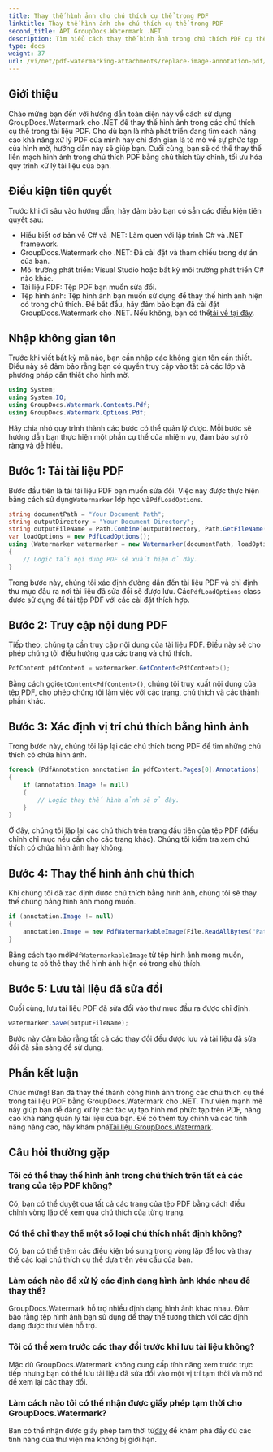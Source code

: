 ```yaml
---
title: Thay thế hình ảnh cho chú thích cụ thể trong PDF
linktitle: Thay thế hình ảnh cho chú thích cụ thể trong PDF
second_title: API GroupDocs.Watermark .NET
description: Tìm hiểu cách thay thế hình ảnh trong chú thích PDF cụ thể bằng GroupDocs.Watermark cho .NET. Hướng dẫn chi tiết này bao gồm mọi thứ từ tải tài liệu đến lưu thay đổi.
type: docs
weight: 37
url: /vi/net/pdf-watermarking-attachments/replace-image-annotation-pdf/
---
```

## Giới thiệu
Chào mừng bạn đến với hướng dẫn toàn diện này về cách sử dụng GroupDocs.Watermark cho .NET để thay thế hình ảnh trong các chú thích cụ thể trong tài liệu PDF. Cho dù bạn là nhà phát triển đang tìm cách nâng cao khả năng xử lý PDF của mình hay chỉ đơn giản là tò mò về sự phức tạp của hình mờ, hướng dẫn này sẽ giúp bạn. Cuối cùng, bạn sẽ có thể thay thế liền mạch hình ảnh trong chú thích PDF bằng chú thích tùy chỉnh, tối ưu hóa quy trình xử lý tài liệu của bạn.
## Điều kiện tiên quyết
Trước khi đi sâu vào hướng dẫn, hãy đảm bảo bạn có sẵn các điều kiện tiên quyết sau:
- Hiểu biết cơ bản về C# và .NET: Làm quen với lập trình C# và .NET framework.
- GroupDocs.Watermark cho .NET: Đã cài đặt và tham chiếu trong dự án của bạn.
- Môi trường phát triển: Visual Studio hoặc bất kỳ môi trường phát triển C# nào khác.
- Tài liệu PDF: Tệp PDF bạn muốn sửa đổi.
- Tệp hình ảnh: Tệp hình ảnh bạn muốn sử dụng để thay thế hình ảnh hiện có trong chú thích.
 Để bắt đầu, hãy đảm bảo bạn đã cài đặt GroupDocs.Watermark cho .NET. Nếu không, bạn có thể[tải về tại đây](https://releases.groupdocs.com/Watermark/net/).
## Nhập không gian tên
Trước khi viết bất kỳ mã nào, bạn cần nhập các không gian tên cần thiết. Điều này sẽ đảm bảo rằng bạn có quyền truy cập vào tất cả các lớp và phương pháp cần thiết cho hình mờ.
```csharp
using System;
using System.IO;
using GroupDocs.Watermark.Contents.Pdf;
using GroupDocs.Watermark.Options.Pdf;
```
Hãy chia nhỏ quy trình thành các bước có thể quản lý được. Mỗi bước sẽ hướng dẫn bạn thực hiện một phần cụ thể của nhiệm vụ, đảm bảo sự rõ ràng và dễ hiểu.
## Bước 1: Tải tài liệu PDF
 Bước đầu tiên là tải tài liệu PDF bạn muốn sửa đổi. Việc này được thực hiện bằng cách sử dụng`Watermarker` lớp học và`PdfLoadOptions`.

```csharp
string documentPath = "Your Document Path";
string outputDirectory = "Your Document Directory";
string outputFileName = Path.Combine(outputDirectory, Path.GetFileName(documentPath));
var loadOptions = new PdfLoadOptions();
using (Watermarker watermarker = new Watermarker(documentPath, loadOptions))
{
    // Logic tải nội dung PDF sẽ xuất hiện ở đây.
}
```
 Trong bước này, chúng tôi xác định đường dẫn đến tài liệu PDF và chỉ định thư mục đầu ra nơi tài liệu đã sửa đổi sẽ được lưu. Các`PdfLoadOptions` class được sử dụng để tải tệp PDF với các cài đặt thích hợp.
## Bước 2: Truy cập nội dung PDF
Tiếp theo, chúng ta cần truy cập nội dung của tài liệu PDF. Điều này sẽ cho phép chúng tôi điều hướng qua các trang và chú thích.

```csharp
PdfContent pdfContent = watermarker.GetContent<PdfContent>();
```
 Bằng cách gọi`GetContent<PdfContent>()`, chúng tôi truy xuất nội dung của tệp PDF, cho phép chúng tôi làm việc với các trang, chú thích và các thành phần khác.
## Bước 3: Xác định vị trí chú thích bằng hình ảnh
Trong bước này, chúng tôi lặp lại các chú thích trong PDF để tìm những chú thích có chứa hình ảnh.

```csharp
foreach (PdfAnnotation annotation in pdfContent.Pages[0].Annotations)
{
    if (annotation.Image != null)
    {
        // Logic thay thế hình ảnh sẽ ở đây.
    }
}
```
Ở đây, chúng tôi lặp lại các chú thích trên trang đầu tiên của tệp PDF (điều chỉnh chỉ mục nếu cần cho các trang khác). Chúng tôi kiểm tra xem chú thích có chứa hình ảnh hay không.
## Bước 4: Thay thế hình ảnh chú thích
Khi chúng tôi đã xác định được chú thích bằng hình ảnh, chúng tôi sẽ thay thế chúng bằng hình ảnh mong muốn.

```csharp
if (annotation.Image != null)
{
    annotation.Image = new PdfWatermarkableImage(File.ReadAllBytes("Path to Your Image File"));
}
```
 Bằng cách tạo mới`PdfWatermarkableImage` từ tệp hình ảnh mong muốn, chúng ta có thể thay thế hình ảnh hiện có trong chú thích.
## Bước 5: Lưu tài liệu đã sửa đổi
Cuối cùng, lưu tài liệu PDF đã sửa đổi vào thư mục đầu ra được chỉ định.

```csharp
watermarker.Save(outputFileName);
```
Bước này đảm bảo rằng tất cả các thay đổi đều được lưu và tài liệu đã sửa đổi đã sẵn sàng để sử dụng.
## Phần kết luận
Chúc mừng! Bạn đã thay thế thành công hình ảnh trong các chú thích cụ thể trong tài liệu PDF bằng GroupDocs.Watermark cho .NET. Thư viện mạnh mẽ này giúp bạn dễ dàng xử lý các tác vụ tạo hình mờ phức tạp trên PDF, nâng cao khả năng quản lý tài liệu của bạn. Để có thêm tùy chỉnh và các tính năng nâng cao, hãy khám phá[Tài liệu GroupDocs.Watermark](https://reference.groupdocs.com/Watermark/net/).
## Câu hỏi thường gặp
### Tôi có thể thay thế hình ảnh trong chú thích trên tất cả các trang của tệp PDF không?
Có, bạn có thể duyệt qua tất cả các trang của tệp PDF bằng cách điều chỉnh vòng lặp để xem qua chú thích của từng trang.
### Có thể chỉ thay thế một số loại chú thích nhất định không?
Có, bạn có thể thêm các điều kiện bổ sung trong vòng lặp để lọc và thay thế các loại chú thích cụ thể dựa trên yêu cầu của bạn.
### Làm cách nào để xử lý các định dạng hình ảnh khác nhau để thay thế?
GroupDocs.Watermark hỗ trợ nhiều định dạng hình ảnh khác nhau. Đảm bảo rằng tệp hình ảnh bạn sử dụng để thay thế tương thích với các định dạng được thư viện hỗ trợ.
### Tôi có thể xem trước các thay đổi trước khi lưu tài liệu không?
Mặc dù GroupDocs.Watermark không cung cấp tính năng xem trước trực tiếp nhưng bạn có thể lưu tài liệu đã sửa đổi vào một vị trí tạm thời và mở nó để xem lại các thay đổi.
### Làm cách nào tôi có thể nhận được giấy phép tạm thời cho GroupDocs.Watermark?
 Bạn có thể nhận được giấy phép tạm thời từ[đây](https://purchase.groupdocs.com/temporary-license/) để khám phá đầy đủ các tính năng của thư viện mà không bị giới hạn.